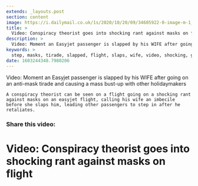 ```yaml
--- 
extends: _layouts.post 
section: content 
image: https://i.dailymail.co.uk/1s/2020/10/20/09/34605922-0-image-m-1_1603181384986.jpg 
title: > 
  Video: Conspiracy theorist goes into shocking rant against masks on flight 
description: > 
  Video: Moment an Easyjet passenger is slapped by his WIFE after going on an anti-mask tirade and causing a mass bust-up with other holidaymakersA conspiracy theorist can be seen on a flight going on a shocking rant against masks on an easyjet flight, calling his wife an imbecile before she slaps him, leading other passengers to step in after he retaliates. 
keywords: > 
  step, masks, tirade, slapped, flight, slaps, wife, video, shocking, going, goes, theorist, easyjet, conspiracy, rant 
date: 1603244348.7980206 
--- 
```

<div><p> Video: Moment an Easyjet passenger is slapped by his WIFE after going on an anti-mask tirade and causing a mass bust-up with other holidaymakers </p>
  <p class="video-description ">
    
    A conspiracy theorist can be seen on a flight going on a shocking rant against masks on an easyjet flight, calling his wife an imbecile before she slaps him, leading other passengers to step in after he retaliates.
  </p>
  <p class="video-title">
    <h3 class="bold">Share this video: </h3>
    <h1>Video: Conspiracy theorist goes into shocking rant against masks on flight</h1>
    
  </p>
   

</div>